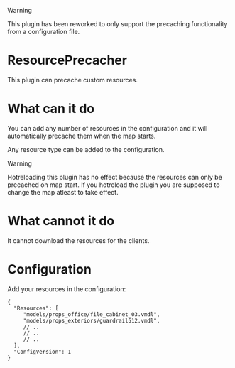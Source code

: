 > [!WARNING]  
> This plugin has been reworked to only support the precaching functionality from a configuration file.

# ResourcePrecacher
This plugin can precache custom resources.

# What can it do
You can add any number of resources in the configuration and it will automatically precache them when the map starts.

Any resource type can be added to the configuration.

> [!WARNING]  
> Hotreloading this plugin has no effect because the resources can only be precached on map start. If you hotreload the plugin you are supposed to change the map atleast to take effect.

# What cannot it do
It cannot download the resources for the clients.

# Configuration

Add your resources in the configuration:

```jsonc
{
  "Resources": [
     "models/props_office/file_cabinet_03.vmdl",
     "models/props_exteriors/guardrail512.vmdl",
     // ..
     // ..
     // ..
  ],
  "ConfigVersion": 1
}
```
